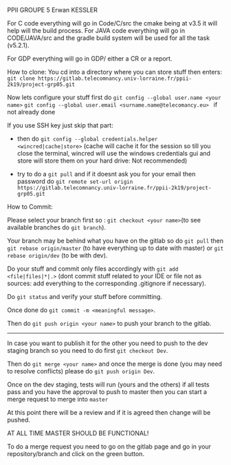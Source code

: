 PPII GROUPE 5
Erwan KESSLER <Redacted> <Redacted>


For C code everything will go in Code/C/src the cmake being at v3.5 it will help will the build process.
For JAVA code everything will go in CODE/JAVA/src and the gradle build system will be used for all the task (v5.2.1).

For GDP everything will go in GDP/ either a CR or a report.

How to clone:
You cd into a directory where you can store stuff then enters:
`git clone https://gitlab.telecomnancy.univ-lorraine.fr/ppii-2k19/project-grp05.git`

Now lets configure your stuff first do `git config --global user.name <your name>` `git config --global user.email <surname.name@telecomancy.eu> ` if not already done

If you use SSH key just skip that part:

- then do `git config --global credentials.helper <wincred|cache|store>` (cache will cache it for the session so till you close the terminal, wincred will use the windows credentials gui and store will store them on your hard drive: Not recommended)

- try to do a `git pull` and if it doesnt ask you for your email then password do `git remote set-url origin https://gitlab.telecomnancy.univ-lorraine.fr/ppii-2k19/project-grp05.git`


How to Commit:

Please select your branch first so : `git checkout <your name>`(to see available branches do `git branch`).

Your branch may be behind what you have on the gitlab so do `git pull` then `git rebase origin/master` (to have everything up to date with master) or `git rebase origin/dev` (to be with dev).

Do your stuff and commit only files accordingly with `git add <file|files|*|.>` (dont commit stuff related to your IDE or file not as sources: add everything to the corresponding .gitignore if necessary).  

Do `git status` and verify your stuff before committing.

Once done do `git commit -m <meaningful message>`.

Then do `git push origin <your name>` to push your branch to the gitlab.

---

In case you want to publish it for the other you need to push to the dev staging branch so you need to do first `git checkout Dev`.

Then do `git merge <your name>` and once the merge is done (you may need to resolve conflicts) please do `git push origin Dev`.

Once on the dev staging, tests will run (yours and the others) if all tests pass and you have the approval to push to master then you can start a merge request to merge into `master`

At this point there will be a review and if it is agreed then change will be pushed.

AT ALL TIME MASTER SHOULD BE FUNCTIONAL!

To do a merge request you need to go on the gitlab page and go in your repository/branch and click on the green button.
